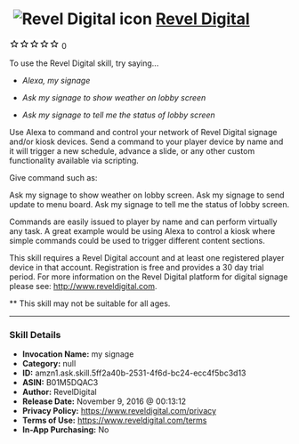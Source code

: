 # &nbsp;<img src="skill_icon" alt="Revel Digital icon" width="36"> [Revel Digital](http://alexa.amazon.com/#skills/amzn1.ask.skill.5ff2a40b-2531-4f6d-bc24-ecc4f5bc3d13)
![0 stars](../../images/ic_star_border_black_18dp_1x.png)![0 stars](../../images/ic_star_border_black_18dp_1x.png)![0 stars](../../images/ic_star_border_black_18dp_1x.png)![0 stars](../../images/ic_star_border_black_18dp_1x.png)![0 stars](../../images/ic_star_border_black_18dp_1x.png) 0

To use the Revel Digital skill, try saying...

* *Alexa, my signage*

* *Ask my signage to show weather on lobby screen*

* *Ask my signage to tell me the status of lobby screen*

Use Alexa to command and control your network of Revel Digital signage and/or kiosk devices. Send a command to your player device by name and it will trigger a new schedule, advance a slide, or any other custom functionality available via scripting.

Give command such as:

Ask my signage to show weather on lobby screen.
Ask my signage to send update to menu board.
Ask my signage to tell me the status of lobby screen.

Commands are easily issued to player by name and can perform virtually any task. A great example would be using Alexa to control a kiosk where simple commands could be used to trigger different content sections.

This skill requires a Revel Digital account and at least one registered player device in that account. Registration is free and provides a 30 day trial period. For more information on the Revel Digital platform for digital signage please see: http://www.reveldigital.com.

** This skill may not be suitable for all ages.

***

### Skill Details

* **Invocation Name:** my signage
* **Category:** null
* **ID:** amzn1.ask.skill.5ff2a40b-2531-4f6d-bc24-ecc4f5bc3d13
* **ASIN:** B01M5DQAC3
* **Author:** RevelDigital
* **Release Date:** November 9, 2016 @ 00:13:12
* **Privacy Policy:** https://www.reveldigital.com/privacy
* **Terms of Use:** https://www.reveldigital.com/terms
* **In-App Purchasing:** No
